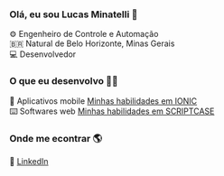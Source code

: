 ### Olá, eu sou Lucas Minatelli 👋

⚙️ Engenheiro de Controle e Automação <br>
🇧🇷 Natural de Belo Horizonte, Minas Gerais <br>
💻 Desenvolvedor <br>

### O que eu desenvolvo 👨‍💻

📱 Aplicativos mobile [Minhas habilidades em IONIC](https://github.com/lucasminatelli/lucasminatelli/blob/main/ionic_skills.md) <br>
⌨️ Softwares web [Minhas habilidades em SCRIPTCASE](https://github.com/lucasminatelli/lucasminatelli/blob/main/scriptcase_skills.md) <br>

### Onde me econtrar 🌎

💼 [LinkedIn](https://www.linkedin.com/in/lucas-minatelli-rezende-44473016b/)
